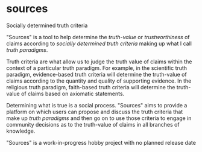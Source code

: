 # sources
Socially determined truth criteria

"Sources" is a tool to help determine the _truth-value_ or _trustworthiness_ of claims according to _socially determined truth criteria_ making up what I call _truth paradigms_.

Truth criteria are what allow us to judge the truth value of claims within the context of a particular truth paradigm. For example, in the scientific truth paradigm, evidence-based truth criteria will determine the truth-value of claims according to the quantity and quality of supporting evidence. In the religious truth paradigm, faith-based truth criteria will determine the truth-value of claims based on axiomatic statements.

Determining what is true is a social process. "Sources" aims to provide a platform on which users can propose and discuss the truth criteria that make up _truth paradigms_ and then go on to use those criteria to engage in community decisions as to the truth-value of claims in all branches of knowledge.

"Sources" is a work-in-progress hobby project with no planned release date

